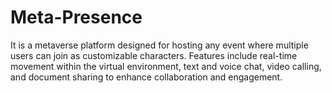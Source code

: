 # Meta-Presence
It is a metaverse platform designed for hosting any event where multiple users can join as customizable characters. Features include real-time movement within the virtual environment, text and voice chat, video calling, and document sharing to enhance collaboration and engagement.
